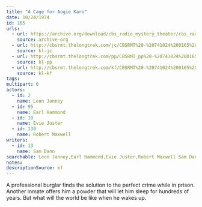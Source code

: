 ```yaml
---
title: "A Cage for Augie Karo"
date: 10/24/1974
id: 165
urls: 
  - url: https://archive.org/download/cbs_radio_mystery_theater/cbs_radio_mystery_theater-0151-0200.zip/cbs_radio_mystery_theater-0151-0200%2Fcbsrmt_0165_a_cage_for_augie_karo.mp3
    source: archive-org
  - url: http://cbsrmt.thelongtrek.com/jc/CBSRMT%20-%20741024%200165%20Cage%20For%20Augie%20Karo%20vbr%20fb2_jc.mp3
    source: kl-jc
  - url: http://cbsrmt.thelongtrek.com/pp/CBSRMT_pp%20-%20741024%200165%20A%20Cage%20for%20Augie%20Karo.mp3
    source: kl-pp
  - url: http://cbsrmt.thelongtrek.com/kf/CBSRMT%20-%20741024%200165%20A%20Cage%20For%20Augie%20Karo_kf.mp3
    source: kl-kf
tags: 
multipart: 0
actors:  
  - id: 2
    name: Leon Janney  
  - id: 95
    name: Earl Hammond  
  - id: 10
    name: Evie Juster  
  - id: 130
    name: Robert Maxwell
writers:  
  - id: 13
    name: Sam Dann
searchable: Leon Janney,Earl Hammond,Evie Juster,Robert Maxwell Sam Dann
notes: 
descriptionSource: kf
---
```

A professional burglar finds the solution to the perfect crime while in prison. Another inmate offers him a powder that will let him sleep for hundreds of years. But what will the world be like when he wakes up.